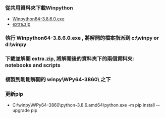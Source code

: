 
### 從共用資料夾下載Winpython
* [Winpython64-3.8.6.0.exe](https://drive.google.com/file/d/1UU-sVgKU6MAgl-4seT15qCmeri-l_LFp/view?usp=sharing)
* [extra.zip](https://drive.google.com/file/d/1tYuWsuAXgqHRYW1j9EfnmUi_A08Inq7O/view?usp=sharing)
### 執行 Winpython64-3.8.6.0.exe , 將解開的檔案指派到 c:\winpy or d:\winpy
### 下載並解開 extra.zip, 將解開後的資料夾下的兩個資料夾: notebooks and scripts 
###  複製到剛剛解開的 winpy\WPy64-3860\ 之下
### 更新pip
* C:\winpy\WPy64-3860\python-3.8.6.amd64\python.exe -m pip install --upgrade pip
